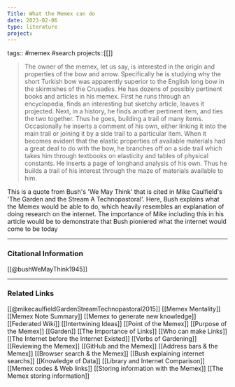 ```yaml
---
Title: What the Memex can do
date: 2023-02-06
type: literature
project:
---
```

tags:: #memex #search
projects::[[]]

> The owner of the memex, let us say, is interested in the origin and properties of the bow and arrow. Specifically he is studying why the short Turkish bow was apparently superior to the English long bow in the skirmishes of the Crusades. He has dozens of possibly pertinent books and articles in his memex. First he runs through an encyclopedia, finds an interesting but sketchy article, leaves it projected. Next, in a history, he finds another pertinent item, and ties the two together. Thus he goes, building a trail of many items. Occasionally he inserts a comment of his own, either linking it into the main trail or joining it by a side trail to a particular item. When it becomes evident that the elastic properties of available materials had a great deal to do with the bow, he branches off on a side trail which takes him through textbooks on elasticity and tables of physical constants. He inserts a page of longhand analysis of his own. Thus he builds a trail of his interest through the maze of materials available to him.

This is a quote from Bush's 'We May Think' that is cited in Mike Caulfield's 'The Garden and the Stream A Technopastoral'. Here, Bush explains what the Memex would be able to do, which heavily resembles an explanation of doing research on the internet. The importance of Mike including this in his article would be to demonstrate that Bush pioniered what the internet would come to be today

---
### Citational Information

[[@bushWeMayThink1945]]

---

### Related Links

[[@mikecaulfieldGardenStreamTechnopastoral2015]]
[[Memex Mentality]]
[[Memex Note Summary]]
[[Memex to generate new knowledge]]
[[Federated Wiki]]
[[Intertwining Ideas]]
[[Point of the Memex]]
[[Purpose of the Memex]]
[[Garden]]
[[The Importance of Links]]
[[Who can make Links]]
[[The Internet before the Internet Existed]]
[[Verbs of Gardening]]
[[Reviewing the Memex]]
[[GitHub and the Memex]]
[[Address bars & the Memex]]
[[Browser search & the Memex]]
[[Bush explaining internet searchs]]
[[Knowledge of Data]]
[[Library and Internet Comparison]]
[[Memex codes & Web links]]
[[Storing information with the Memex]]
[[The Memex storing information]]